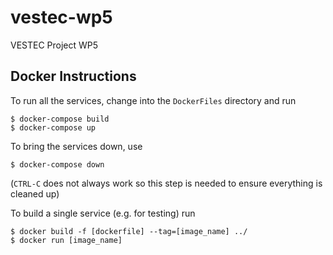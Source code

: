 # vestec-wp5
VESTEC Project WP5

## Docker Instructions
To run all the services, change into the `DockerFiles` directory and run
```
$ docker-compose build
$ docker-compose up
```

To bring the services down, use
```
$ docker-compose down
```
(`CTRL-C` does not always work so this step is needed to ensure everything is cleaned up)

To build a single service (e.g. for testing) run
```
$ docker build -f [dockerfile] --tag=[image_name] ../
$ docker run [image_name]
```
